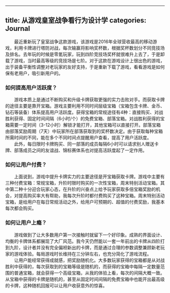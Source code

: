
---
title: 从游戏皇室战争看行为设计学
categories: Journal
---
　　最近重新玩了皇室战争这款游戏，该游戏是2016年全球营收最高的移动游戏，利用卡牌进行塔防对战，每次输赢将影响奖杯数，根据奖杯数划分不同竞技场及排名。去年玩的时候是零氪玩家，玩到四阶竞技场奖杯就很难升上去了，于是卸载了游戏，当时最高等级的竞技场是七阶。对于这款在游戏设计上很出色的游戏，出于装备平衡性调整对老玩家的友好支持，于是重新下载了游戏，看看游戏是如何保有老用户，吸引新用户的。
### 如何提高用户活跃度？
　　游戏本质上是通过不断购买和升级卡牌获取更强的实力击败对手。而获取卡牌的途径主要是靠开宝箱。游戏主要利用不同时间层级宝箱（宝箱包含卡牌、金币、钻石等装备）体系提高用户活跃度。获得宝箱的常规途径有4种：直接购买、对战胜利获得、固定时间间隔（6小时/个）的免费宝箱、部落宝箱。对战胜利获得的宝箱需要一定时间（3-12小时）解锁才能打开，其他宝箱可以直接打开。部落宝箱由部落奖励周期（7天）中玩家所在部落获取到的奖杯数决定。由于获取每种宝箱所需时间的不同，能在多个不同时间点提醒用户查看，提高了用户活跃度。
　　此外，每日限时卡牌购买、同一部落的成员每隔6小时可以请求别人赠送卡牌、部落成员之间的友谊战、锦标赛体系也对提高活跃度起了一定作用。
### 如何让用户付费？
　　上面说到，游戏中提升卡牌实力的主要途径是开宝箱获取卡牌。游戏中主要有三种付费宝箱：常规宝箱，升阶时限时购买的一次性宝箱，周末特别活动宝箱。其中第二种十分迎合玩家心态，在升阶的兴奋点上给予玩家获取多倍宝箱奖励的机会，对提高购买率大有帮助，我每次升阶时都付费购买了这种宝箱。周末特别活动宝箱，是给用户在每日常规活动之外，给用户可预期的、超值的付费奖励，我基本每次都会购买。
### 如何让用户上瘾？
　　游戏做到了让大多数用户第一次接触时就留下一个好印象。成熟的界面设计、均衡的卡牌体系都展现了大厂风范。我今天仍然能以一套一年前出的卡牌从四阶打到九阶，设计者并没有完全偏袒新出的卡牌，而是通过合理的参数调整兼顾新老玩家的游戏体验。每局游戏时长维持在三分钟左右，也充分简化了游戏流程。
　　让用户能经常获得成就感，把奖励随机化。大多数玩家获得的宝箱都是从对战胜利中获得的，每次获取到的宝箱等级是随机的，而获得的宝箱中每隔一定数量范围的普通宝箱，就会获得一个高级宝箱，从我的体验上看，每次的间隔大概一致。从宝箱中获得的卡牌是随机的，甚至从固定时间间隔的免费宝箱中也能开出最高级的卡牌，这种随机回报可以让用户收获意外的惊喜。





